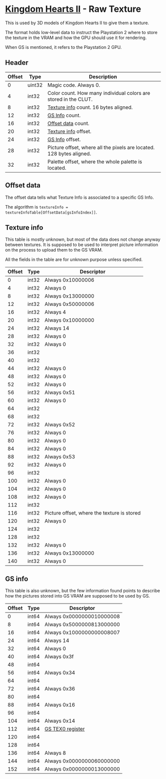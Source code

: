 # [Kingdom Hearts II](../../index) - Raw Texture

This is used by 3D models of Kingdom Hearts II to give them a texture.

The format holds low-level data to instruct the Playstation 2 where to store the texture in the VRAM and how the GPU should use it for rendering.

When GS is mentioned, it refers to the Playstation 2 GPU.

## Header

| Offset | Type   | Description
|--------|--------|-------------
| 0      | uint32 | Magic code. Always 0.
| 4      | int32  | Color count. How many individual colors are stored in the CLUT.
| 8      | int32  | [Texture info](#texture-info) count. 16 bytes aligned.
| 12     | int32  | [GS Info](#gs-info) count.
| 16     | int32  | [Offset data](#offset-data) count.
| 20     | int32  | [Texture info](#texture-info) offset.
| 24     | int32  | [GS Info](#gs-info) offset.
| 28     | int32  | Picture offset, where all the pixels are located. 128 bytes aligned.
| 32     | int32  | Palette offset, where the whole palette is located.

## Offset data

The offset data tells what Texture Info is associated to a specific GS Info.

The algorithm is `textureInfo = textureInfoTable[OffsetData[gsInfoIndex]]`.

## Texture info

This table is mostly unknown, but most of the data does not change anyway between textures. It is supposed to be used to interpret picture information on the process to upload them to the GS VRAM.

All the fields in the table are for unknown purpose unless specified.

| Offset | Type   | Descriptor
|--------|--------|------------
| 0      | int32  | Always 0x10000006
| 4      | int32  | Always 0
| 8      | int32  | Always 0x13000000
| 12     | int32  | Always 0x50000006
| 16     | int32  | Always 4
| 20     | int32  | Always 0x10000000
| 24     | int32  | Always 14
| 28     | int32  | Always 0
| 32     | int32  | Always 0
| 36     | int32  | 
| 40     | int32  | 
| 44     | int32  | Always 0
| 48     | int32  | Always 0
| 52     | int32  | Always 0
| 56     | int32  | Always 0x51
| 60     | int32  | Always 0
| 64     | int32  | 
| 68     | int32  | 
| 72     | int32  | Always 0x52
| 76     | int32  | Always 0
| 80     | int32  | Always 0
| 84     | int32  | Always 0
| 88     | int32  | Always 0x53
| 92     | int32  | Always 0
| 96     | int32  | 
| 100    | int32  | Always 0
| 104    | int32  | Always 0
| 108    | int32  | Always 0
| 112    | int32  | 
| 116    | int32  | Picture offset, where the texture is stored
| 120    | int32  | Always 0
| 124    | int32  | 
| 128    | int32  | 
| 132    | int32  | Always 0
| 136    | int32  | Always 0x13000000
| 140    | int32  | Always 0

## GS info

This table is also unknown, but the few information found points to describe how the pictures stored into GS VRAM are supposed to be used by GS.

| Offset | Type   | Descriptor
|--------|--------|------------
| 0      | int64  | Always 0x0000000010000008
| 8      | int64  | Always 0x5000000813000000
| 16     | int64  | Always 0x1000000000008007
| 24     | int64  | Always 14
| 32     | int64  | Always 0
| 40     | int64  | Always 0x3f
| 48     | int64  | 
| 56     | int64  | Always 0x34
| 64     | int64  | 
| 72     | int64  | Always 0x36
| 80     | int64  | 
| 88     | int64  | Always 0x16
| 96     | int64  | 
| 104    | int64  | Always 0x14
| 112    | int64  | [GS TEX0 register](../../common/tm2#gstex)
| 120    | int64  | 
| 128    | int64  | 
| 136    | int64  | Always 8
| 144    | int64  | Always 0x0000000060000000
| 152    | int64  | Always 0x0000000013000000
